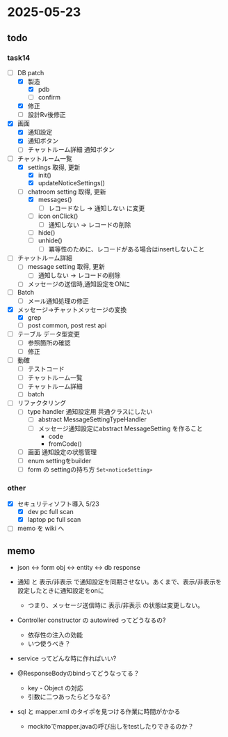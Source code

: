 # 2025-05-23

## todo

### task14
- [ ] DB patch
  - [x] 製造
    - [x] pdb
    - [ ] confirm
  - [x] 修正
  - [ ] 設計Rv後修正
- [x] 画面
  - [x] 通知設定
  - [x] 通知ボタン
  - [ ] チャットルーム詳細 通知ボタン
- [ ] チャットルーム一覧
  - [x] settings 取得, 更新
    - [x] init()
    - [x] updateNoticeSettings()
  - [ ] chatroom setting 取得, 更新
    - [x] messages()
      - [ ] レコードなし → 通知しない に変更
    - [ ] icon onClick()
      - [ ] 通知しない → レコードの削除
    - [ ] hide()
    - [ ] unhide()
      - [ ] 冪等性のために、レコードがある場合はinsertしないこと
- [ ] チャットルーム詳細
  - [ ] message setting 取得, 更新
    - [ ] 通知しない → レコードの削除
  - [ ] メッセージの送信時,通知設定をONに
- [ ] Batch
  - [ ] メール通知処理の修正
- [x] メッセージ→チャットメッセージの変換
  - [x] grep
  - [ ] post common, post rest api
- [ ] テーブル データ型変更
  - [ ] 参照箇所の確認
  - [ ] 修正
- [ ] 動確
  - [ ] テストコード
  - [ ] チャットルーム一覧
  - [ ] チャットルーム詳細
  - [ ] batch
- [ ] リファクタリング
  - [ ] type handler 通知設定用 共通クラスにしたい
    - [ ] abstract MessageSettingTypeHandler 
    - [ ] メッセージ通知設定にabstract MessageSetting を作ること
      - code
      - fromCode()
  - [ ] 画面 通知設定の状態管理
  - [ ] enum settingをbuilder
  - [ ] form の settingの持ち方 `Set<noticeSetting>`

### other
- [x] セキュリティソフト導入 5/23
  - [x] dev pc full scan
  - [x] laptop pc full scan
- [ ] memo を wiki へ

## memo
- json ↔ form obj ↔ entity ↔ db response
- 通知 と 表示/非表示 で通知設定を同期させない。あくまで、表示/非表示を設定したときに通知設定をonに
  - つまり、メッセージ送信時に 表示/非表示 の状態は変更しない。

- Controller constructor の autowired ってどうなるの?
  - 依存性の注入の効能
  - いつ使うべき？
- service ってどんな時に作ればいい?
- @ResponseBodyのbindってどうなってる？
  - key - Object の対応
  - 引数に二つあったらどうなる?
- sql と mapper.xml のタイポを見つける作業に時間がかかる
  - mockitoでmapper.javaの呼び出しをtestしたりできるのか？